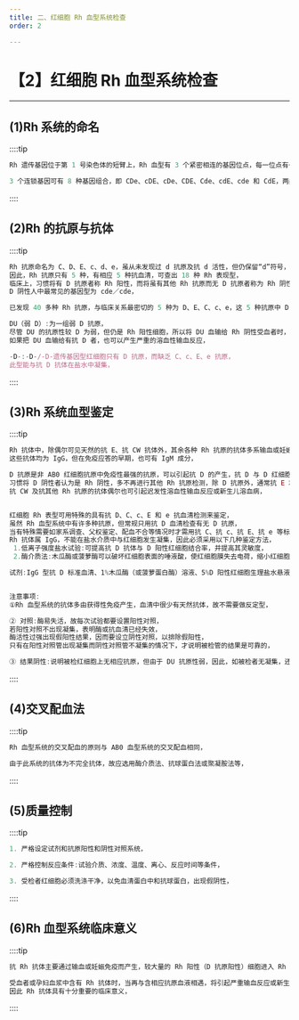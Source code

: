```yaml
---
title: 二、红细胞 Rh 血型系统检查
order: 2

---
```


# 【2】红细胞 Rh 血型系统检查

<kaodian :text="'临床检验基础记忆卡'" />

<!-- ###### 第五章 血型和输血

> 临床检验基础 -->

<beitiL/>

---

## (1)Rh 系统的命名

<son :text="'临床检验基础检验记忆卡'" text1="(1)Rh系统的命名" :textOption="[['了解','基础知识','相关专业知识'],['了解','基础知识','专业知识'],['了解','基础知识','专业知识']]" />

::::tip

```js
Rh 遗传基因位于第 1 号染色体的短臂上，Rh 血型有 3 个紧密相连的基因位点，每一位点有一对等位基因（D 和 d，C 和 c、E 和 e），这 3 个基因是以一个复合体形式遗传，

3 个连锁基因可有 8 种基因组合，即 CDe、cDE、cDe、CDE、Cde、cdE、cde 和 CdE，两条染色体上的 8 种基因组合可形成 36 种遗传型，

```

::::

## (2)Rh 的抗原与抗体

<son :text="'临床检验基础检验记忆卡'" text1="(2)Rh的抗原与抗体" :textOption="[['了解','基础知识','相关专业知识'],['了解','基础知识','专业知识'],['了解','基础知识','专业知识']]" />

::::tip

```js
Rh 抗原命名为 C、D、E、c、d、e，虽从未发现过 d 抗原及抗 d 活性，但仍保留“d”符号，以相对于 D，
因此，Rh 抗原只有 5 种，有相应 5 种抗血清，可查出 18 种 Rh 表现型，
临床上，习惯将有 D 抗原者称 Rh 阳性，而将虽有其他 Rh 抗原而无 D 抗原者称为 Rh 阴性，
D 阴性人中最常见的基因型为 cde／cde，

已发现 40 多种 Rh 抗原，与临床关系最密切的 5 种为 D、E、C、c、e，这 5 种抗原中 D 的抗原性最强，对临床更为重要，

DU（弱 D）:为一组弱 D 抗原，
尽管 DU 的抗原性较 D 为弱，但仍是 Rh 阳性细胞，所以将 DU 血输给 Rh 阴性受血者时，仍有引起产生抗 D 的可能性，因此应将 DU 型供血者作 Rh 阳性处理，而 DU 型受血者归入 Rh 阴性则较为安全，
如果把 DU 血输给有抗 D 者，也可以产生严重的溶血性输血反应，

-D-:-D-/-D-遗传基因型红细胞只有 D 抗原，而缺乏 C、c、E、e 抗原，
此型能与抗 D 抗体在盐水中凝集，


```

::::

## (3)Rh 系统血型鉴定

<son :text="'临床检验基础检验记忆卡'" text1="(3)Rh系统血型鉴定" :textOption="[['掌握','相关专业知识','专业实践能力'],['掌握','专业知识','专业实践能力'],['掌握','专业知识','专业实践能力']]" />

::::tip

```js
Rh 抗体中，除偶尔可见天然的抗 E、抗 CW 抗体外，其余各种 Rh 抗原的抗体多系输血或妊娠时，由外来红细胞免疫刺激后产生，
这些抗体均为 IgG，但在免疫应答的早期，也可有 IgM 成分，

D 抗原是非 AB0 红细胞抗原中免疫性最强的抗原，可以引起抗 D 的产生，抗 D 与 D 红细胞产生严重的溶血反应，
习惯将 D 阴性者认为是 Rh 阴性，多不再进行其他 Rh 抗原检测，除 D 抗原外，通常抗 E 和抗 c 比较多见，
抗 CW 及抗其他 Rh 抗原的抗体偶尔也可引起迟发性溶血性输血反应或新生儿溶血病，


红细胞 Rh 表型可用特殊的具有抗 D、C、c、E 和 e 抗血清检测来鉴定，
虽然 Rh 血型系统中有许多种抗原，但常规只用抗 D 血清检查有无 D 抗原，
当有特殊需要如家系调查、父权鉴定、配血不合等情况时才需用抗 C、抗 c、抗 E、抗 e 等标准血清做全部表型测定，
Rh 抗体属 IgG，不能在盐水介质中与红细胞发生凝集，因此必须采用以下几种鉴定方法，
 1.低离子强度盐水试验:可提高抗 D 抗体与 D 阳性红细胞结合率，并提高其灵敏度，
 2.酶介质法:木瓜酶或菠萝酶可以破坏红细胞表面的唾液酸，使红细胞膜失去电荷，缩小红细胞间的距离；同时酶还可以部分地改变红细胞表面结构，使某些隐蔽的抗原得以暴露，增强凝集性；且对 IgG 的作用大于 IgM，故有利于检出不完全抗体，

试剂:IgG 型抗 D 标准血清、1%木瓜酶（或菠萝蛋白酶）溶液、5%D 阳性红细胞生理盐水悬液、5%D 阴性红细胞生理盐水悬液，


注意事项:
①Rh 血型系统的抗体多由获得性免疫产生，血清中很少有天然抗体，故不需要做反定型，

② 对照:酶易失活，故每次试验都要设置阳性对照，
若阳性对照不出现凝集，表明酶或抗血清已经失效，
酶活性过强出现假阳性结果，因而要设立阴性对照，以排除假阳性，
只有在阳性对照管出现凝集而阴性对照管不凝集的情况下，才说明被检管的结果是可靠的，

③ 结果阴性:说明被检红细胞上无相应抗原，但由于 DU 抗原性弱，因此，如被检者无凝集，还应进一步检查以排除 DU 的可能，

```

::::

## (4)交叉配血法

<son :text="'临床检验基础检验记忆卡'" text1="(4)交叉配血法" :textOption="[['掌握','相关专业知识','专业实践能力'],['掌握','专业知识','专业实践能力'],['掌握','专业知识','专业实践能力']]" />
::::tip

```js
Rh 血型系统的交叉配血的原则与 AB0 血型系统的交叉配血相同，

由于此系统的抗体为不完全抗体，故应选用酶介质法、抗球蛋白法或聚凝胺法等，

```

::::

## (5)质量控制

<son :text="'临床检验基础检验记忆卡'" text1="(5)质量控制" :textOption="[['了解','相关专业知识','专业实践能力'],['了解','专业知识','专业实践能力'],['掌握','专业知识','专业实践能力']]" />

::::tip

```js
1. 严格设定试剂和抗原阳性和阴性对照系统，

2. 严格控制反应条件:试验介质、浓度、温度、离心、反应时间等条件，

3. 受检者红细胞必须洗涤干净，以免血清蛋白中和抗球蛋白，出现假阴性，


```

::::

## (6)Rh 血型系统临床意义

<son :text="'临床检验基础检验记忆卡'" text1="(6)Rh血型系统临床意义" :textOption="[['了解','专业知识','专业实践能力'],['了解','相关专业知识','专业实践能力'],['掌握','相关专业知识','专业实践能力']]" />

::::tip

```js
抗 Rh 抗体主要通过输血或妊娠免疫而产生，较大量的 Rh 阳性（D 抗原阳性）细胞进入 Rh 阴性者体内后，2 ～ 5 个月内血浆中可测到抗体，如经再次免疫，3 周内抗体浓度可达高峰，

受血者或孕妇血浆中含有 Rh 抗体时，当再与含相应抗原血液相遇，将引起严重输血反应或新生儿溶血病（常为第 2 胎溶血），
因此 Rh 抗体具有十分重要的临床意义，


```

::::

